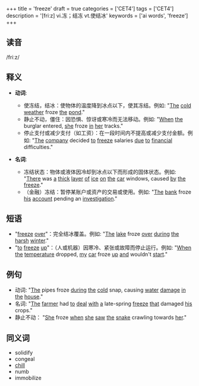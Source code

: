 +++
title = 'freeze'
draft = true
categories = ['CET4']
tags = ['CET4']
description = '[friːz] vi.冻；结冻 vt.使结冰'
keywords = ['ai words', 'freeze']
+++

## 读音
/friːz/

## 释义
- **动词**:
  - 使冻结，结冰：使物体的温度降到冰点以下，使其冻结。例如: "[The](/zh/post/the/) [cold](/zh/post/cold/) [weather](/zh/post/weather/) froze [the](/zh/post/the/) [pond](/zh/post/pond/)."
  - 静止不动，僵住：因恐惧、惊讶或寒冷而无法移动。例如: "[When](/zh/post/when/) [the](/zh/post/the/) burglar entered, [she](/zh/post/she/) froze [in](/zh/post/in/) [her](/zh/post/her/) tracks."
  - 停止支付或减少支付（如工资）：在一段时间内不提高或减少支付金额。例如: "[The](/zh/post/the/) [company](/zh/post/company/) decided [to](/zh/post/to/) [freeze](/zh/post/freeze/) salaries [due](/zh/post/due/) [to](/zh/post/to/) [financial](/zh/post/financial/) difficulties."

- **名词**:
  - 冻结状态：物体或液体因冷却到冰点以下而形成的固体状态。例如: "[There](/zh/post/there/) was [a](/zh/post/a/) [thick](/zh/post/thick/) [layer](/zh/post/layer/) [of](/zh/post/of/) [ice](/zh/post/ice/) [on](/zh/post/on/) [the](/zh/post/the/) [car](/zh/post/car/) windows, caused [by](/zh/post/by/) [the](/zh/post/the/) [freeze](/zh/post/freeze/)."
  - （金融）冻结：暂停某账户或资产的交易或使用。例如: "[The](/zh/post/the/) [bank](/zh/post/bank/) froze [his](/zh/post/his/) [account](/zh/post/account/) pending an [investigation](/zh/post/investigation/)."

## 短语
- "[freeze](/zh/post/freeze/) [over](/zh/post/over/)"：完全结冰覆盖。例如: "[The](/zh/post/the/) [lake](/zh/post/lake/) froze [over](/zh/post/over/) [during](/zh/post/during/) [the](/zh/post/the/) [harsh](/zh/post/harsh/) [winter](/zh/post/winter/)."
- "[to](/zh/post/to/) [freeze](/zh/post/freeze/) [up](/zh/post/up/)"：（人或机器）因寒冷、紧张或故障而停止运行。例如: "[When](/zh/post/when/) [the](/zh/post/the/) [temperature](/zh/post/temperature/) dropped, [my](/zh/post/my/) [car](/zh/post/car/) froze [up](/zh/post/up/) [and](/zh/post/and/) wouldn't [start](/zh/post/start/)."

## 例句
- 动词: "[The](/zh/post/the/) pipes froze [during](/zh/post/during/) [the](/zh/post/the/) [cold](/zh/post/cold/) snap, causing [water](/zh/post/water/) [damage](/zh/post/damage/) [in](/zh/post/in/) [the](/zh/post/the/) [house](/zh/post/house/)."
- 名词: "[The](/zh/post/the/) [farmer](/zh/post/farmer/) had [to](/zh/post/to/) [deal](/zh/post/deal/) [with](/zh/post/with/) [a](/zh/post/a/) late-spring [freeze](/zh/post/freeze/) [that](/zh/post/that/) damaged [his](/zh/post/his/) crops."
- 静止不动： "[She](/zh/post/she/) froze [when](/zh/post/when/) [she](/zh/post/she/) [saw](/zh/post/saw/) [the](/zh/post/the/) [snake](/zh/post/snake/) crawling towards [her](/zh/post/her/)."

## 同义词
- solidify
- congeal
- [chill](/zh/post/chill/)
- numb
- immobilize
